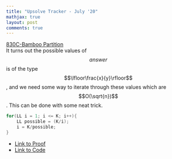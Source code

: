 ```yaml
---
title: "Upsolve Tracker - July '20"
mathjax: true
layout: post
comments: true
---
```


[830C-Bamboo Partition](https://codeforces.com/contest/830/problem/C)                      
It turns out the possible values of $$answer$$ is of the type $$\lfloor\frac{x}{y}\rfloor$$, and we need some way to iterate through these values which are $$O(\sqrt{n})$$. This can be done with some neat trick.

```cpp
for(LL i = 1; i <= K; i++){
	LL possible = (K/i);
	i = K/possible; 
}
```

* [Link to Proof](https://codeforces.com/blog/entry/53302?#comment-373555)
* [Link to Code](https://codeforces.com/contest/830/submission/28524841)




